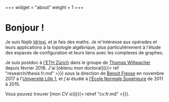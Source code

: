 +++
widget = "about"
weight = 1
+++

# Bonjour !

Je suis Najib <abbr title="Mon nom complet est « Idrissi Kaïtouni ». Je préfère utiliser « Idrissi » dans les milieux académiques pour plus de simplicité et pour éviter certains problèmes – par exemple, des systèmes informatiques qui croient que « Idrissi » est mon deuxième prénom et qu'il faut m'appeler « NI Kaïtouni »...).">Idrissi</abbr>, et je fais des maths.
Je m'intéresse aux opérades et leurs applications à la topologie algébrique, plus particulièrement à l'étude des espaces de configuration et leurs liens avec les complexes de graphes.

Je suis postdoc à [l'ETH Zürich](https://www.ethz.ch/) dans le groupe de [Thomas Willwacher](https://people.math.ethz.ch/~wilthoma/) depuis février 2018.
J'ai [obtenu mon doctorat]({{< ref "research/thesis.fr.md" >}}) sous la direction de [Benoit Fresse](https://math.univ-lille1.fr/~fresse) en novembre 2017 à l'[Université Lille 1](https://www.univ-lille.fr), et j'ai étudié à [l'École Normale Supérieure](https://www.ens.fr) de 2011 à 2015.

Vous pouvez trouver [mon CV ici]({{< relref "cv.fr.md" >}}).
